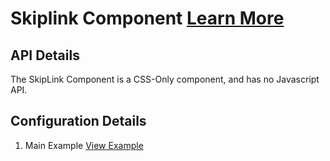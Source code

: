 # Skiplink Component [Learn More](#)

## API Details

The SkipLink Component is a CSS-Only component, and has no Javascript API.

## Configuration Details

1. Main Example [View Example](../components/skiplink/example-index)
